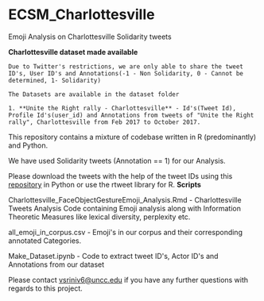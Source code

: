 # ECSM_Charlottesville
Emoji Analysis on Charlottesville Solidarity tweets

**Charlottesville dataset made available**
```
Due to Twitter's restrictions, we are only able to share the tweet ID's, User ID's and Annotations(-1 - Non Solidarity, 0 - Cannot be determined, 1- Solidarity)

The Datasets are available in the dataset folder

1. **Unite the Right rally - Charlottesville** - Id's(Tweet Id), Profile Id's(user_id) and Annotations from tweets of "Unite the Right rally", Charlottesville from Feb 2017 to October 2017.
```

This repository contains a mixture of codebase written in R (predominantly) and Python.

We have used Solidarity tweets (Annotation == 1) for our Analysis.

Please download the tweets with the help of the tweet IDs using this [repository](https://github.com/VidhushiniSrinivasan16/tweets_extraction) in Python or use the rtweet library for R.
**Scripts**

Charlottesville_FaceObjectGestureEmoji_Analysis.Rmd - Charlottesville Tweets Analysis Code containing Emoji analysis along with Information Theoretic Measures like lexical diversity, perplexity etc.

all_emoji_in_corpus.csv - Emoji's in our corpus and their corresponding annotated Categories.

Make_Dataset.ipynb - Code to extract tweet ID's, Actor ID's and Annotations from our dataset

Please contact vsriniv6@uncc.edu if you have any further questions with regards to this project. 
